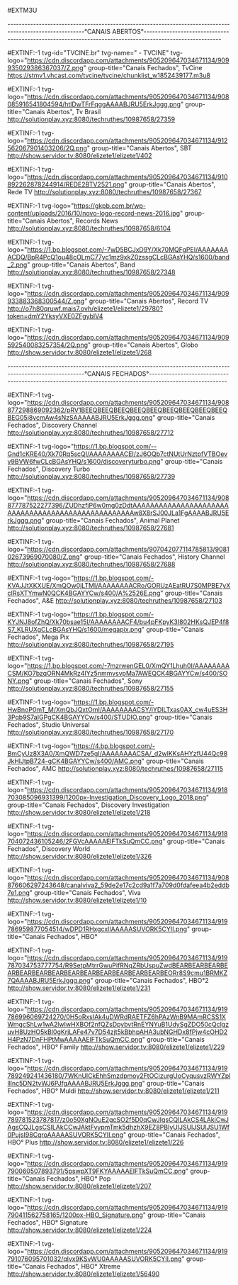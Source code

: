 #EXTM3U


---------------------------------------------------------------------------------------------------------°CANAIS ABERTOS°---------------------------------------------------------------------------------------------------------


#EXTINF:-1 tvg-id="TVCINE.br" tvg-name=" - TVCINE" tvg-logo="https://cdn.discordapp.com/attachments/905209647034671134/909935029386367037/Z.png" group-title="Canais Fechados", TvCine
https://stmv1.vhcast.com/tvcine/tvcine/chunklist_w1852439177.m3u8

#EXTINF:-1 tvg-logo="https://cdn.discordapp.com/attachments/905209647034671134/908085916541804594/htlDwTFrFqggAAAABJRU5ErkJggg.png" group-title="Canais Abertos", Tv Brasil
http://solutionplay.xyz:8080/techruthes/10987658/27359

#EXTINF:-1 tvg-logo="https://cdn.discordapp.com/attachments/905209647034671134/912562067901403206/2Q.png" group-title="Canais Abertos", SBT
http://show.servidor.tv:8080/elizete1/elizete1/402

#EXTINF:-1 tvg-logo="https://cdn.discordapp.com/attachments/905209647034671134/910892262878244914/REDE2BTV2521.png" group-title="Canais Abertos", Rede TV
http://solutionplay.xyz:8080/techruthes/10987658/27367

#EXTINF:-1 tvg-logo="https://gkpb.com.br/wp-content/uploads/2016/10/novo-logo-record-news-2016.jpg" group-title="Canais Abertos", Records News
http://solutionplay.xyz:8080/techruthes/10987658/6104

#EXTINF:-1 tvg-logo="https://1.bp.blogspot.com/-7wD5BCJxD9Y/Xk70MQFgPEI/AAAAAAAACDQ/BpR4PcQ1ou48cOLmC77yc1mz9xkZ0zssgCLcBGAsYHQ/s1600/band_2.png" group-title="Canais Abertos", Band
http://solutionplay.xyz:8080/techruthes/10987658/27348

#EXTINF:-1 tvg-logo="https://cdn.discordapp.com/attachments/905209647034671134/909933883368300544/Z.png" group-title="Canais Abertos", Record TV
http://o7h80qruwf.mais7.ovh/elizete1/elizete1/29780?token=dmY2YksyVXE0ZFgyblV4

#EXTINF:-1 tvg-logo="https://cdn.discordapp.com/attachments/905209647034671134/909592540083257354/2Q.png" group-title="Canais Abertos", Globo
http://show.servidor.tv:8080/elizete1/elizete1/268


---------------------------------------------------------------------------------------------------------°CANAIS FECHADOS°---------------------------------------------------------------------------------------------------------


#EXTINF:-1 tvg-logo="https://cdn.discordapp.com/attachments/905209647034671134/908877298869092362/pRV1BEEQBEEQBEEQBEEQBEEQBEEQBEEQBEEQBEEQBEG05j8ycmAw4sNzSAAAAABJRU5ErkJggg.png" group-title="Canais Fechados", Discovery Channel
http://solutionplay.xyz:8080/techruthes/10987658/27712

#EXTINF:-1 tvg-logo="https://1.bp.blogspot.com/--Gnd1cKRE40/Xk70Rq5scQI/AAAAAAAACEI/zJ6OQb7ctNUtUrNztpfVTBOevy9BVW6fwCLcBGAsYHQ/s1600/discoveryturbo.png" group-title="Canais Fechados", Discovery Turbo
http://solutionplay.xyz:8080/techruthes/10987658/27739

#EXTINF:-1 tvg-logo="https://cdn.discordapp.com/attachments/905209647034671134/908877787522277396/ZUDhzfjP6w0mg0zDdtAAAAAAAAAAAAAAAAAAAAAAAAAAAAAAAAAAAAAAAAAAAAAAAAAAAw8X8rSJ00JLa1FgAAAABJRU5ErkJggg.png" group-title="Canais Fechados", Animal Planet
http://solutionplay.xyz:8080/techruthes/10987658/27681

#EXTINF:-1 tvg-logo="https://cdn.discordapp.com/attachments/907042077114785813/908102673969070080/Z.png" group-title="Canais Fechados", History Channel
http://solutionplay.xyz:8080/techruthes/10987658/27688

#EXTINF:-1 tvg-logo="https://1.bp.blogspot.com/-KVAJJtXKXUE/XmQOw0jLTMI/AAAAAAAACRo/GORUzAEatRU7S0MPBE7yXcIRsXTYmwN0QCK4BGAYYCw/s400/A%2526E.png" group-title="Canais Fechados", A&E
http://solutionplay.xyz:8080/techruthes/10987658/27103

#EXTINF:-1 tvg-logo="https://1.bp.blogspot.com/-KYJNJ8ofZhQ/Xk70bsae15I/AAAAAAAACF4/bu4pFKpyK3I802HKsQJEP4f8S7_KLRUXgCLcBGAsYHQ/s1600/megapix.png" group-title="Canais Fechados", Mega Pix
http://solutionplay.xyz:8080/techruthes/10987658/27195

#EXTINF:-1 tvg-logo="https://1.bp.blogspot.com/-7mzrwenGEL0/XmQY1Lhuh0I/AAAAAAAACSM/KO7bzqORN4MkRz4IYz5nmmvsvpMa7AWEQCK4BGAYYCw/s400/SONY.png" group-title="Canais Fechados", Sony 
http://solutionplay.xyz:8080/techruthes/10987658/27155

#EXTINF:-1 tvg-logo="https://1.bp.blogspot.com/-HwBnoP0mT_M/XmQbJQxtOmI/AAAAAAAACSY/iYDILTxas0AX_cw4uES3H3Pqb9S7aIGPgCK4BGAYYCw/s400/STUDIO.png" group-title="Canais Fechados", Studio Universal
http://solutionplay.xyz:8080/techruthes/10987658/27170

#EXTINF:-1 tvg-logo="https://4.bp.blogspot.com/-BmCyUz8X3A0/XmQWD7ze5gI/AAAAAAAACSA/_d2wlKKsAHYzfU44Qc98JkHlJtpB724-gCK4BGAYYCw/s400/AMC.png" group-title="Canais Fechados", AMC 
http://solutionplay.xyz:8080/techruthes/10987658/27115

#EXTINF:-1 tvg-logo="https://cdn.discordapp.com/attachments/905209647034671134/918703085096931399/1200px-Investigation_Discovery_Logo_2018.png" group-title="Canais Fechados", Discovery Investigation
http://show.servidor.tv:8080/elizete1/elizete1/218

#EXTINF:-1 tvg-logo="https://cdn.discordapp.com/attachments/905209647034671134/918704072436105246/2FGVcAAAAAElFTkSuQmCC.png" group-title="Canais Fechados", Discovery World
http://show.servidor.tv:8080/elizete1/elizete1/326

#EXTINF:-1 tvg-logo="https://cdn.discordapp.com/attachments/905209647034671134/908876606297243648/canalviva2_59de2e17c2cd9a1f7a709d0fdafeea4b2eddb7e1.png" group-title="Canais Fechados", Viva
http://show.servidor.tv:8080/elizete1/elizete1/10

#EXTINF:-1 tvg-logo="https://cdn.discordapp.com/attachments/905209647034671134/919786959877054514/wDPD1RHxgcxlIAAAAASUVORK5CYII.png" group-title="Canais Fechados", HBO°

#EXTINF:-1 tvg-logo="https://cdn.discordapp.com/attachments/905209647034671134/919787034753777754/R9SetpMtrrGwuPifRNqZRbUspuZwdBEARBEARBEARBEARBEARBEARBEARBEARBEARBEARBEARBEARBEARBEORr8S9cmu1BRMKZ7QAAAABJRU5ErkJggg.png" group-title="Canais Fechados", HBO°2
http://show.servidor.tv:8080/elizete1/elizete1/231

#EXTINF:-1 tvg-logo="https://cdn.discordapp.com/attachments/905209647034671134/919786996069724270/0H5oRxsIAk4uDWRdRAETFZ6hPAzWnB9MAmRCSS1XWmgcShLw1wA2lwIwHXBOf2nfQZsDpybvtRnEYNYuB1UdySgZDO50cQclgzuvH8UzHO5kBl0gKrjLAFe47v7D54zjt5kBbhpAHA3ubNGHDx8fPjw4cOHD2H4PzN7DnFHPtMwAAAAAElFTkSuQmCC.png" group-title="Canais Fechados", HBO° Family
http://show.servidor.tv:8080/elizete1/elizete1/229

#EXTINF:-1 tvg-logo="https://cdn.discordapp.com/attachments/905209647034671134/919789249241436180/7WKnUlCkEhhSmzdpmoy2FtOCizurgUoCyqusvzRWYZpllllnc5DN2tvWJ6PJfgAAAABJRU5ErkJggg.png" group-title="Canais Fechados", HBO° Muldi
http://show.servidor.tv:8080/elizete1/elizete1/211

#EXTINF:-1 tvg-logo="https://cdn.discordapp.com/attachments/905209647034671134/919789781523787817/z0o50XgNOuE2gcSO2f5D0qCwJIgsCQILAkCS4LAkiCwJAgsCQJLgsCSILAkCCwJAktFvypmTmk5dhzhX9EZ8PBIyUlJSUlJSUlJSU1Wf0PujsI98CqroAAAAASUVORK5CYII.png" group-title="Canais Fechados", HBO° Plus
http://show.servidor.tv:8080/elizete1/elizete1/226

#EXTINF:-1 tvg-logo="https://cdn.discordapp.com/attachments/905209647034671134/919790060507893791/5pswpXT9FKYAAAAAElFTkSuQmCC.png" group-title="Canais Fechados", HBO° Pop
http://show.servidor.tv:8080/elizete1/elizete1/207

#EXTINF:-1 tvg-logo="https://cdn.discordapp.com/attachments/905209647034671134/919790411562758165/1200px-HBO_Signature.png" group-title="Canais Fechados", HBO° Signature
http://show.servidor.tv:8080/elizete1/elizete1/224

#EXTINF:-1 tvg-logo="https://cdn.discordapp.com/attachments/905209647034671134/919791076095701032/qlvx9KSvWU0AAAAASUVORK5CYII.png" group-title="Canais Fechados", HBO° Xtreme
http://show.servidor.tv:8080/elizete1/elizete1/56490
